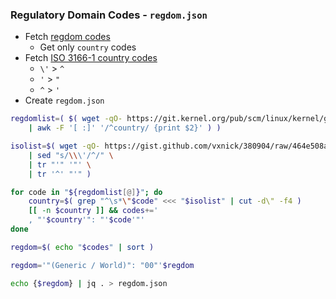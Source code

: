 ### Regulatory Domain Codes - `regdom.json`

- Fetch [regdom codes](https://git.kernel.org/pub/scm/linux/kernel/git/sforshee/wireless-regdb.git/)
	- Get only `country` codes
- Fetch [ISO 3166-1 country codes](https://gist.github.com/vxnick/380904/)
	- `\'` > `^`
	- `'` > `"`
	- `^` > `'`
- Create `regdom.json`
```sh
regdomlist=( $( wget -qO- https://git.kernel.org/pub/scm/linux/kernel/git/sforshee/wireless-regdb.git/plain/db.txt \
    | awk -F '[ :]' '/^country/ {print $2}' ) )

isolist=$( wget -qO- https://gist.github.com/vxnick/380904/raw/464e508a59a16e0d2aa62e2817eab820972f196c/gistfile1.php \
    | sed "s/\\\'/^/" \
	| tr "'" '"' \
	| tr '^' "'" )

for code in "${regdomlist[@]}"; do
    country=$( grep "^\s*\"$code" <<< "$isolist" | cut -d\" -f4 )
    [[ -n $country ]] && codes+='
    , "'$country'": "'$code'"'
done

regdom=$( echo "$codes" | sort )

regdom='"(Generic / World)": "00"'$regdom

echo {$regdom} | jq . > regdom.json
```

